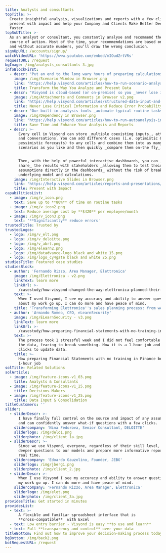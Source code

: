 ```yaml
---
title: Analysts and consultants
topTitle: >-
  Create insightful analysis, visualizations and reports with a few clicks,
  present with impact and help your Company and Clients Make Better Decisions,
  faster
topSubTitle: >-
  As an analyst or consultant, you constantly analyse and recommend the best
  course of action. Most of the time, your recommendations are based on numbers,
  and without accurate numbers, you’ll draw the wrong conclusion.
signUpURL: /accounts/signup/
watchVideoURL: 'https://www.youtube.com/embed/mIOudZrtVRs'
requestURL: /request
bgImage: /img/analysts_consultants 3.jpg
infoBlockFirst:
  - descr: "Put an end to the long wary hours of preparing calculations for _multiple scenarios_!\r\n\r\n\r\nVisyond connects you to intelligent data that propagates your formulas with swiftness and ease, graphically displays opportunities and risks, aggregates data in real time, helps you easily find the source of information and lets you _answer what-if questions on the fly_.\r\n"
    image: /img/Scenario Window in Browser.png
    link: 'https://help.visyond.com/articles/how-to-run-scenario-analysis-in-visyond/'
    title: Transform the Way You Analyze and Present Data
  - descr: "Visyond is cloud-based (or on-premise) so you _never lose information_ - you can manage and transfer team knowledge easily and _stop being called all the time just to make minor changes_.\n\nBuild and audit your solid model once, have Visyond help identify potential errors and then _securely share_ only relevant cells, charts and analysis _with only those who need to see and interact with them_. \r\n\r\nVisyond _never breaks formulas or loses your team's work_ while always tracking their input and changes.\r\n"
    image: /img/Attachments and Comments in Browser v2.png
    link: 'https://help.visyond.com/articles/structured-data-input-and-consolidation/'
    title: Never Lose Critical Information and Reduce Error Probability
  - descr: "Our built-in analysis tools _automate typical routine tasks_ (like scenario creation and comparison, identification of the most important model drivers) that would otherwise require expensive software, add-ons, writing macros or error-prone lengthy manual setups. \r\n\r\nWith Visyond you will need just a few clicks and minutes to _perform analyses that used to take days_.\r\n"
    image: /img/Dependency in Browser.png
    link: 'https://help.visyond.com/articles/how-to-run-autoanalysis-in-visyond/'
    title: Save Time and Enhance Your Analysis and Reports
  - descr: >-
      Every cell in Visyond can store _multiple coexisting inputs_, attachments
      and conversations. You can add different cases (i.e. optimistic &
      pessimistic forecasts) to any cells and combine them into as many
      scenarios as you like and then quickly _compare them on-the fly_.


      Then, with the help of powerful interactive dashboards, you can _securely
      share_ the results with stakeholders _allowing them to test their own
      assumptions directly in the dashboards_ without the risk of breaking the
      underlying model and calculations.
    image: /img/Interactive Slides in Browser.png
    link: 'https://help.visyond.com/articles/reports-and-presentations/'
    title: Present with Impact
capabilitiesList:
  - image: /img/v_icon.png
    text: Save up to **80%** of time on routine tasks
  - image: /img/v_icon2.png
    text: Reduce average cost by **$420** per employee/month
  - image: /img/v_icon3.png
    text: '**Significantly** reduce errors'
trustedTitle: Trusted by
trustedLogos:
  - logo: /img/v_elt.png
  - logo: /img/v_deloitte.png
  - logo: /img/v_abrt.png
  - logo: /img/elearn2.png
  - logo: /img/datadvance-logo black and white 15.png
  - logo: /img/logo_cy4gate black and white 25.png
studiesTitle: Featured case studies
studiesBlock:
  - author: 'Fernando Rizzo, Area Manager, Elettronica'
    image: /img/Elettronica - v2.png
    linkText: learn more
    linkUrl: >-
      /casestudy/how-visyond-changed-the-way-elettronica-planned-their-sales-and-shortened-the-process-from-weeks-to-hours/
    text: >-
      When I used Visyond, I see my accuracy and ability to answer questions
      about my work go up. I can do more and have peace of mind.
    title: 'Transforming Elettronica''s sales planning process: from weeks to hours'
  - author: 'Armando Romeo, CEO, eLearnSecurity'
    image: /img/ELearnSecurity - v3.png
    linkText: learn more
    linkUrl: >-
      /casestudy/how-preparing-financial-statements-with-no-training-in-finance-became-a-1-hour-job/
    text: >-
      The process took 1 stressful week and I did not feel comfortable to update
      the data, fearing to break something. Now it is a 1-hour job and a few
      clicks to update data.
    title: >-
      How preparing Financial Statements with no training in Finance became a
      1-hour job
solTitle: Related Solutions
solArticle:
  - image: /img/feature-icons-v1_03.png
    title: Analysts & Consultants
  - image: /img/feature-icons-v1_25.png
    title: Decisions Makers
  - image: /img/feature-icons-v1_25.png
    title: Data Input & Consolidation
titleCustomers: ''
slider:
  - sliderDescr: >-
      I have finally full control on the source and impact of any assumptions,
      and can confidently answer what-if questions with a few clicks.
    slidercompany: 'Nina Fedorova, Senior Consultant, DELOITTE'
    sliderlogo: /img/delo1.png
    sliderphoto: /img/client_1a.jpg
  - sliderDescr: >-
      Since we use Visyond, everyone, regardless of their skill level, can ask
      deeper questions to our models and prepare more informative reports in
      real time.
    slidercompany: 'Edoardo Gauzolino, Founder, JEBG'
    sliderlogo: /img/jberg1.png
    sliderphoto: /img/client_2.jpg
  - sliderDescr: >-
      When I use Visyond I see my accuracy and ability to answer questions about
      my work go up. I can do more and have peace of mind.
    slidercompany: 'Fernando Rizzo, Area Manager, Elettronica'
    sliderlogo: /img/elet.png
    sliderphoto: /img/client_3a.jpg
providesTitle: Get started in minutes
providesList:
  - text: >-
      A flexible and familiar spreadsheet interface that is
      **cross-compatible**  with Excel
  - text: Low entry barrier - Visyond is easy **to use and learn**
  - text: Full **transparency and control** over your data
titleBottom: Find out how to improve your decision-making process today
bgBottom: /img/back2.png
botRequestURL: /request
---
```



